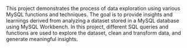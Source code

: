 This project demonstrates the process of data exploration using various MySQL functions and techniques. The goal is to provide insights and learnings derived from analyzing a dataset stored in a MySQL database using MySQL Workbench. In this project, different SQL queries and functions are used to explore the dataset, clean and transform data, and generate meaningful insights.
